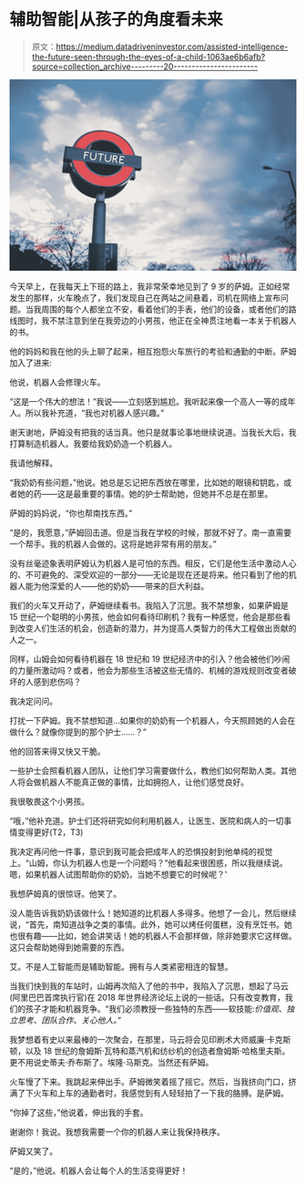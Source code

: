 # 辅助智能|从孩子的角度看未来

> 原文：<https://medium.datadriveninvestor.com/assisted-intelligence-the-future-seen-through-the-eyes-of-a-child-1063ae6b6afb?source=collection_archive---------20----------------------->

![](img/5d9115050fc602e567fcc6451e4d5795.png)

今天早上，在我每天上下班的路上，我非常荣幸地见到了 9 岁的萨姆。正如经常发生的那样，火车晚点了，我们发现自己在两站之间悬着，司机在网络上宣布问题。当我周围的每个人都坐立不安，看着他们的手表，他们的设备，或者他们的路线图时，我不禁注意到坐在我旁边的小男孩，他正在全神贯注地看一本关于机器人的书。

他的妈妈和我在他的头上聊了起来，相互抱怨火车旅行的考验和通勤的中断。萨姆加入了进来:

他说，机器人会修理火车。

“这是一个伟大的想法！”我说——立刻感到尴尬。我听起来像一个高人一等的成年人。所以我补充道，“我也对机器人感兴趣。”

谢天谢地，萨姆没有把我的话当真。他只是就事论事地继续说道。当我长大后，我打算制造机器人。我要给我奶奶造一个机器人。

我请他解释。

“我奶奶有些问题，”他说。她总是忘记把东西放在哪里，比如她的眼镜和钥匙，或者她的药——这是最重要的事情。她的护士帮助她，但她并不总是在那里。

萨姆的妈妈说，“你也帮南找东西。”

“是的，我愿意，”萨姆回击道。但是当我在学校的时候，那就不好了。南一直需要一个帮手。我的机器人会做的。这将是她非常有用的朋友。”

没有丝毫迹象表明萨姆认为机器人是可怕的东西。相反，它们是他生活中激动人心的、不可避免的、深受欢迎的一部分——无论是现在还是将来。他只看到了他的机器人能为他深爱的人——他的奶奶——带来的巨大利益。

我们的火车又开动了，萨姆继续看书。我陷入了沉思。我不禁想象，如果萨姆是 15 世纪一个聪明的小男孩，他会如何看待印刷机？我有一种感觉，他会是那些看到改变人们生活的机会，创造新的潜力，并为提高人类智力的伟大工程做出贡献的人之一。

同样，山姆会如何看待机器在 18 世纪和 19 世纪经济中的引入？他会被他们吵闹的力量所激动吗？或者，他会为那些生活被这些无情的、机械的游戏规则改变者破坏的人感到悲伤吗？

我决定问问。

打扰一下萨姆。我不禁想知道…如果你的奶奶有一个机器人，今天照顾她的人会在做什么？就像你提到的那个护士……？”

他的回答来得又快又干脆。

一些护士会照看机器人团队，让他们学习需要做什么，教他们如何帮助人类。其他人将会做机器人不能真正做的事情，比如拥抱人，让他们感觉良好。

我很敬畏这个小男孩。

“哦，”他补充道。护士们还将研究如何利用机器人，让医生、医院和病人的一切事情变得更好(T2，T3)

我决定再问他一件事，意识到我可能会把成年人的恐惧投射到他单纯的视觉上。“山姆，你认为机器人也是一个问题吗？”他看起来很困惑，所以我继续说。嗯，如果机器人试图帮助你的奶奶，当她不想要它的时候呢？'

我想萨姆真的很惊讶。他笑了。

没人能告诉我奶奶该做什么！她知道的比机器人多得多。他想了一会儿，然后继续说，“首先，南知道战争之类的事情。此外，她可以烤任何蛋糕，没有烹饪书。她也很有趣——比如，她会讲笑话！她的机器人不会那样做，除非她要求它这样做。这只会帮助她得到她需要的东西。

艾。不是人工智能而是辅助智能。拥有与人类紧密相连的智慧。

当我们快到我的车站时，山姆再次陷入了他的书中，我陷入了沉思，想起了马云(阿里巴巴首席执行官)在 2018 年世界经济论坛上说的一些话。只有改变教育，我们的孩子才能和机器竞争。“我们必须教授一些独特的东西——软技能:*价值观、独立思考、团队合作、关心他人。”*

我梦想着有史以来最棒的一次聚会，在那里，马云将会见印刷术大师威廉·卡克斯顿，以及 18 世纪的詹姆斯·瓦特和蒸汽机和纺纱机的创造者詹姆斯·哈格里夫斯。更不用说史蒂夫·乔布斯了。埃隆·马斯克。当然还有萨姆。

火车慢了下来。我跳起来伸出手。萨姆微笑着摇了摇它。然后，当我挤向门口，挤满了下火车和上车的通勤者时，我感觉到有人轻轻拍了一下我的胳膊。是萨姆。

“你掉了这些，”他说着，伸出我的手套。

谢谢你！我说。我想我需要一个你的机器人来让我保持秩序。

萨姆又笑了。

“是的，”他说。机器人会让每个人的生活变得更好！